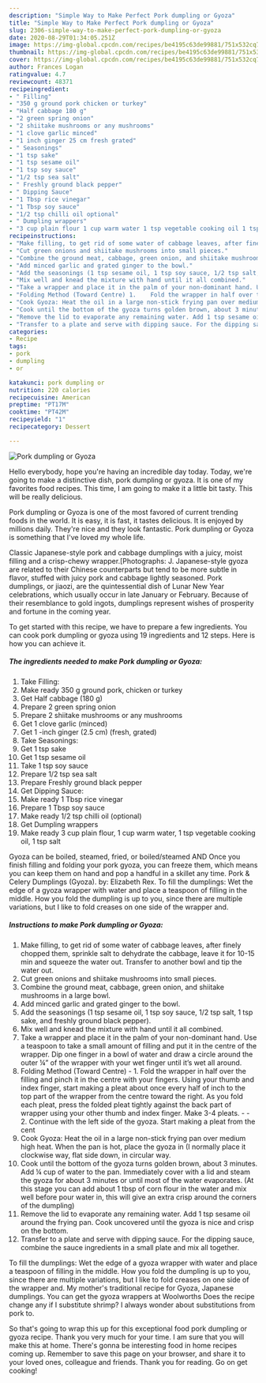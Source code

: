 ```yaml
---
description: "Simple Way to Make Perfect Pork dumpling or Gyoza"
title: "Simple Way to Make Perfect Pork dumpling or Gyoza"
slug: 2306-simple-way-to-make-perfect-pork-dumpling-or-gyoza
date: 2020-08-29T01:34:05.251Z
image: https://img-global.cpcdn.com/recipes/be4195c63de99881/751x532cq70/pork-dumpling-or-gyoza-recipe-main-photo.jpg
thumbnail: https://img-global.cpcdn.com/recipes/be4195c63de99881/751x532cq70/pork-dumpling-or-gyoza-recipe-main-photo.jpg
cover: https://img-global.cpcdn.com/recipes/be4195c63de99881/751x532cq70/pork-dumpling-or-gyoza-recipe-main-photo.jpg
author: Frances Logan
ratingvalue: 4.7
reviewcount: 48371
recipeingredient:
- " Filling"
- "350 g ground pork chicken or turkey"
- "Half cabbage 180 g"
- "2 green spring onion"
- "2 shiitake mushrooms or any mushrooms"
- "1 clove garlic minced"
- "1 inch ginger 25 cm fresh grated"
- " Seasonings"
- "1 tsp sake"
- "1 tsp sesame oil"
- "1 tsp soy sauce"
- "1/2 tsp sea salt"
- " Freshly ground black pepper"
- " Dipping Sauce"
- "1 Tbsp rice vinegar"
- "1 Tbsp soy sauce"
- "1/2 tsp chilli oil optional"
- " Dumpling wrappers"
- "3 cup plain flour 1 cup warm water 1 tsp vegetable cooking oil 1 tsp salt"
recipeinstructions:
- "Make filling, to get rid of some water of cabbage leaves, after finely chopped them, sprinkle salt to dehydrate the cabbage, leave it for 10-15 min and squeeze the water out. Transfer to another bowl and tip the water out."
- "Cut green onions and shiitake mushrooms into small pieces."
- "Combine the ground meat, cabbage, green onion, and shiitake mushrooms in a large bowl."
- "Add minced garlic and grated ginger to the bowl."
- "Add the seasonings (1 tsp sesame oil, 1 tsp soy sauce, 1/2 tsp salt, 1 tsp sake, and freshly ground black pepper)."
- "Mix well and knead the mixture with hand until it all combined."
- "Take a wrapper and place it in the palm of your non-dominant hand. Use a teaspoon to take a small amount of filling and put it in the centre of the wrapper. Dip one finger in a bowl of water and draw a circle around the outer ¼” of the wrapper with your wet finger until it’s wet all around."
- "Folding Method (Toward Centre) 1.	Fold the wrapper in half over the filling and pinch it in the centre with your fingers. Using your thumb and index finger, start making a pleat about once every half of inch to the top part of the wrapper from the centre toward the right. As you fold each pleat, press the folded pleat tightly against the back part of wrapper using your other thumb and index finger. Make 3-4 pleats.  2.	Continue with the left side of the gyoza. Start making a pleat from the cent"
- "Cook Gyoza: Heat the oil in a large non-stick frying pan over medium high heat. When the pan is hot, place the gyoza in (I normally place it clockwise way, flat side down, in circular way."
- "Cook until the bottom of the gyoza turns golden brown, about 3 minutes. Add ¼ cup of water to the pan. Immediately cover with a lid and steam the gyoza for about 3 minutes or until most of the water evaporates. (At this stage you can add about 1 tbsp of corn flour in the water and mix well before pour water in, this will give an extra crisp around the corners of the dumpling)"
- "Remove the lid to evaporate any remaining water. Add 1 tsp sesame oil around the frying pan. Cook uncovered until the gyoza is nice and crisp on the bottom."
- "Transfer to a plate and serve with dipping sauce. For the dipping sauce, combine the sauce ingredients in a small plate and mix all together."
categories:
- Recipe
tags:
- pork
- dumpling
- or

katakunci: pork dumpling or 
nutrition: 220 calories
recipecuisine: American
preptime: "PT17M"
cooktime: "PT42M"
recipeyield: "1"
recipecategory: Dessert

---
```



![Pork dumpling or Gyoza](https://img-global.cpcdn.com/recipes/be4195c63de99881/751x532cq70/pork-dumpling-or-gyoza-recipe-main-photo.jpg)

Hello everybody, hope you're having an incredible day today. Today, we're going to make a distinctive dish, pork dumpling or gyoza. It is one of my favorites food recipes. This time, I am going to make it a little bit tasty. This will be really delicious.

Pork dumpling or Gyoza is one of the most favored of current trending foods in the world. It is easy, it is fast, it tastes delicious. It is enjoyed by millions daily. They're nice and they look fantastic. Pork dumpling or Gyoza is something that I've loved my whole life.

Classic Japanese-style pork and cabbage dumplings with a juicy, moist filling and a crisp-chewy wrapper.[Photographs: J. Japanese-style gyoza are related to their Chinese counterparts but tend to be more subtle in flavor, stuffed with juicy pork and cabbage lightly seasoned. Pork dumplings, or jiaozi, are the quintessential dish of Lunar New Year celebrations, which usually occur in late January or February. Because of their resemblance to gold ingots, dumplings represent wishes of prosperity and fortune in the coming year.


To get started with this recipe, we have to prepare a few ingredients. You can cook pork dumpling or gyoza using 19 ingredients and 12 steps. Here is how you can achieve it.

<!--inarticleads1-->

##### The ingredients needed to make Pork dumpling or Gyoza:

1. Take  Filling:
1. Make ready 350 g ground pork, chicken or turkey
1. Get Half cabbage (180 g)
1. Prepare 2 green spring onion
1. Prepare 2 shiitake mushrooms or any mushrooms
1. Get 1 clove garlic (minced)
1. Get 1 -inch ginger (2.5 cm) (fresh, grated)
1. Take  Seasonings:
1. Get 1 tsp sake
1. Get 1 tsp sesame oil
1. Take 1 tsp soy sauce
1. Prepare 1/2 tsp sea salt
1. Prepare  Freshly ground black pepper
1. Get  Dipping Sauce:
1. Make ready 1 Tbsp rice vinegar
1. Prepare 1 Tbsp soy sauce
1. Make ready 1/2 tsp chilli oil (optional)
1. Get  Dumpling wrappers
1. Make ready 3 cup plain flour, 1 cup warm water, 1 tsp vegetable cooking oil, 1 tsp salt


Gyoza can be boiled, steamed, fried, or boiled/steamed AND Once you finish filling and folding your pork gyoza, you can freeze them, which means you can keep them on hand and pop a handful in a skillet any time. Pork &amp; Celery Dumplings (Gyoza). by: Elizabeth Rex. To fill the dumplings: Wet the edge of a gyoza wrapper with water and place a teaspoon of filling in the middle. How you fold the dumpling is up to you, since there are multiple variations, but I like to fold creases on one side of the wrapper and. 

<!--inarticleads2-->

##### Instructions to make Pork dumpling or Gyoza:

1. Make filling, to get rid of some water of cabbage leaves, after finely chopped them, sprinkle salt to dehydrate the cabbage, leave it for 10-15 min and squeeze the water out. Transfer to another bowl and tip the water out.
1. Cut green onions and shiitake mushrooms into small pieces.
1. Combine the ground meat, cabbage, green onion, and shiitake mushrooms in a large bowl.
1. Add minced garlic and grated ginger to the bowl.
1. Add the seasonings (1 tsp sesame oil, 1 tsp soy sauce, 1/2 tsp salt, 1 tsp sake, and freshly ground black pepper).
1. Mix well and knead the mixture with hand until it all combined.
1. Take a wrapper and place it in the palm of your non-dominant hand. Use a teaspoon to take a small amount of filling and put it in the centre of the wrapper. Dip one finger in a bowl of water and draw a circle around the outer ¼” of the wrapper with your wet finger until it’s wet all around.
1. Folding Method (Toward Centre) - 1.	Fold the wrapper in half over the filling and pinch it in the centre with your fingers. Using your thumb and index finger, start making a pleat about once every half of inch to the top part of the wrapper from the centre toward the right. As you fold each pleat, press the folded pleat tightly against the back part of wrapper using your other thumb and index finger. Make 3-4 pleats. -  - 2.	Continue with the left side of the gyoza. Start making a pleat from the cent
1. Cook Gyoza: Heat the oil in a large non-stick frying pan over medium high heat. When the pan is hot, place the gyoza in (I normally place it clockwise way, flat side down, in circular way.
1. Cook until the bottom of the gyoza turns golden brown, about 3 minutes. Add ¼ cup of water to the pan. Immediately cover with a lid and steam the gyoza for about 3 minutes or until most of the water evaporates. (At this stage you can add about 1 tbsp of corn flour in the water and mix well before pour water in, this will give an extra crisp around the corners of the dumpling)
1. Remove the lid to evaporate any remaining water. Add 1 tsp sesame oil around the frying pan. Cook uncovered until the gyoza is nice and crisp on the bottom.
1. Transfer to a plate and serve with dipping sauce. For the dipping sauce, combine the sauce ingredients in a small plate and mix all together.


To fill the dumplings: Wet the edge of a gyoza wrapper with water and place a teaspoon of filling in the middle. How you fold the dumpling is up to you, since there are multiple variations, but I like to fold creases on one side of the wrapper and. My mother&#39;s traditional recipe for Gyoza, Japanese dumplings. You can get the gyoza wrappers at Woolworths Does the recipe change any if I substitute shrimp? I always wonder about substitutions from pork to. 

So that's going to wrap this up for this exceptional food pork dumpling or gyoza recipe. Thank you very much for your time. I am sure that you will make this at home. There's gonna be interesting food in home recipes coming up. Remember to save this page on your browser, and share it to your loved ones, colleague and friends. Thank you for reading. Go on get cooking!
